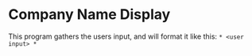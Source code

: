 # Company Name Display

This program gathers the users input, and will format it like this: `* <user input> *`